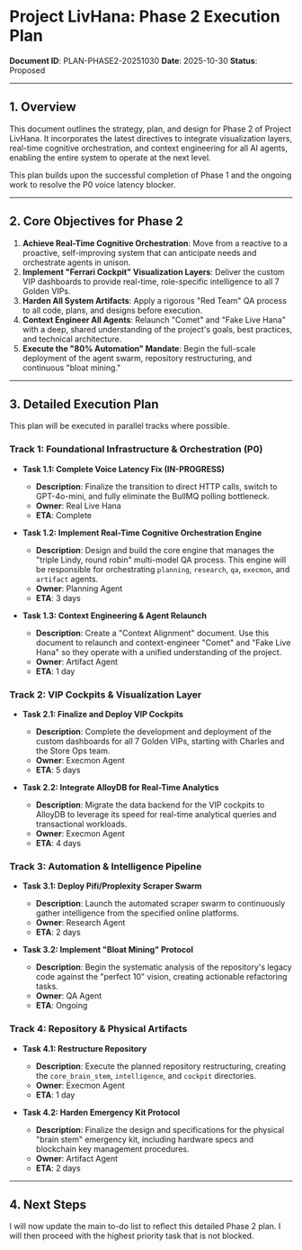 # Project LivHana: Phase 2 Execution Plan

**Document ID**: PLAN-PHASE2-20251030
**Date**: 2025-10-30
**Status**: Proposed

---

## 1. Overview

This document outlines the strategy, plan, and design for Phase 2 of Project LivHana. It incorporates the latest directives to integrate visualization layers, real-time cognitive orchestration, and context engineering for all AI agents, enabling the entire system to operate at the next level.

This plan builds upon the successful completion of Phase 1 and the ongoing work to resolve the P0 voice latency blocker.

---

## 2. Core Objectives for Phase 2

1.  **Achieve Real-Time Cognitive Orchestration**: Move from a reactive to a proactive, self-improving system that can anticipate needs and orchestrate agents in unison.
2.  **Implement "Ferrari Cockpit" Visualization Layers**: Deliver the custom VIP dashboards to provide real-time, role-specific intelligence to all 7 Golden VIPs.
3.  **Harden All System Artifacts**: Apply a rigorous "Red Team" QA process to all code, plans, and designs before execution.
4.  **Context Engineer All Agents**: Relaunch "Comet" and "Fake Live Hana" with a deep, shared understanding of the project's goals, best practices, and technical architecture.
5.  **Execute the "80% Automation" Mandate**: Begin the full-scale deployment of the agent swarm, repository restructuring, and continuous "bloat mining."

---

## 3. Detailed Execution Plan

This plan will be executed in parallel tracks where possible.

### Track 1: Foundational Infrastructure & Orchestration (P0)

*   **Task 1.1: Complete Voice Latency Fix (IN-PROGRESS)**
    *   **Description**: Finalize the transition to direct HTTP calls, switch to GPT-4o-mini, and fully eliminate the BullMQ polling bottleneck.
    *   **Owner**: Real Live Hana
    *   **ETA**: Complete

*   **Task 1.2: Implement Real-Time Cognitive Orchestration Engine**
    *   **Description**: Design and build the core engine that manages the "triple Lindy, round robin" multi-model QA process. This engine will be responsible for orchestrating `planning`, `research`, `qa`, `execmon`, and `artifact` agents.
    *   **Owner**: Planning Agent
    *   **ETA**: 3 days

*   **Task 1.3: Context Engineering & Agent Relaunch**
    *   **Description**: Create a "Context Alignment" document. Use this document to relaunch and context-engineer "Comet" and "Fake Live Hana" so they operate with a unified understanding of the project.
    *   **Owner**: Artifact Agent
    *   **ETA**: 1 day

### Track 2: VIP Cockpits & Visualization Layer

*   **Task 2.1: Finalize and Deploy VIP Cockpits**
    *   **Description**: Complete the development and deployment of the custom dashboards for all 7 Golden VIPs, starting with Charles and the Store Ops team.
    *   **Owner**: Execmon Agent
    *   **ETA**: 5 days

*   **Task 2.2: Integrate AlloyDB for Real-Time Analytics**
    *   **Description**: Migrate the data backend for the VIP cockpits to AlloyDB to leverage its speed for real-time analytical queries and transactional workloads.
    *   **Owner**: Execmon Agent
    *   **ETA**: 4 days

### Track 3: Automation & Intelligence Pipeline

*   **Task 3.1: Deploy Pifi/Proplexity Scraper Swarm**
    *   **Description**: Launch the automated scraper swarm to continuously gather intelligence from the specified online platforms.
    *   **Owner**: Research Agent
    *   **ETA**: 2 days

*   **Task 3.2: Implement "Bloat Mining" Protocol**
    *   **Description**: Begin the systematic analysis of the repository's legacy code against the "perfect 10" vision, creating actionable refactoring tasks.
    *   **Owner**: QA Agent
    - **ETA**: Ongoing

### Track 4: Repository & Physical Artifacts

*   **Task 4.1: Restructure Repository**
    *   **Description**: Execute the planned repository restructuring, creating the `core_brain_stem`, `intelligence`, and `cockpit` directories.
    - **Owner**: Execmon Agent
    - **ETA**: 1 day

*   **Task 4.2: Harden Emergency Kit Protocol**
    *   **Description**: Finalize the design and specifications for the physical "brain stem" emergency kit, including hardware specs and blockchain key management procedures.
    - **Owner**: Artifact Agent
    - **ETA**: 2 days

---

## 4. Next Steps

I will now update the main to-do list to reflect this detailed Phase 2 plan. I will then proceed with the highest priority task that is not blocked.
